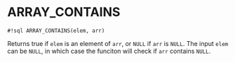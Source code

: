 # ARRAY_CONTAINS


`#!sql ARRAY_CONTAINS(elem, arr)`

Returns true if `elem` is an element of `arr`, or `NULL` if `arr` is `NULL`. The input
`elem` can be `NULL`, in which case the funciton will check if `arr` contains `NULL`.


